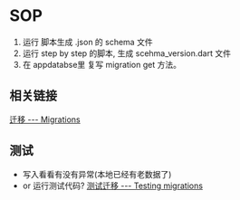# SOP 
1. 运行 脚本生成 .json 的 schema 文件
2. 运行 step by step 的脚本, 生成  scehma_version.dart 文件
3. 在 appdatabse里 复写 migration get 方法。

## 相关链接
[迁移 --- Migrations](https://drift.simonbinder.eu/docs/migrations/)

## 测试
- 写入看看有没有异常(本地已经有老数据了)
- or 运行测试代码? [测试迁移 --- Testing migrations](https://drift.simonbinder.eu/docs/migrations/tests/#writing-tests)